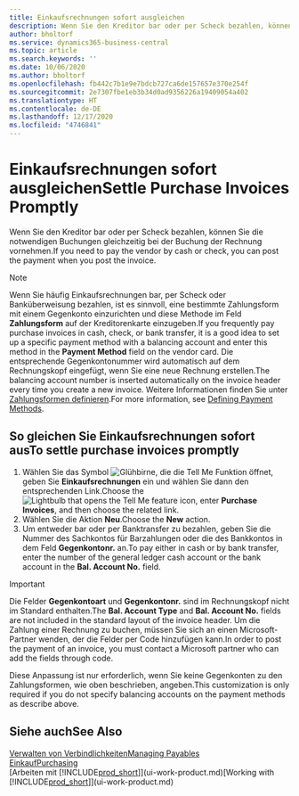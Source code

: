 ```yaml
---
title: Einkaufsrechnungen sofort ausgleichen
description: Wenn Sie den Kreditor bar oder per Scheck bezahlen, können Sie die notwendigen Buchungen gleichzeitig bei der Buchung der Rechnung vornehmen.
author: bholtorf
ms.service: dynamics365-business-central
ms.topic: article
ms.search.keywords: ''
ms.date: 10/06/2020
ms.author: bholtorf
ms.openlocfilehash: fb442c7b1e9e7bdcb727ca6de157657e370e254f
ms.sourcegitcommit: 2e7307fbe1eb3b34d0ad9356226a19409054a402
ms.translationtype: HT
ms.contentlocale: de-DE
ms.lasthandoff: 12/17/2020
ms.locfileid: "4746841"
---
```

# <a name="settle-purchase-invoices-promptly"></a><span data-ttu-id="c7887-103">Einkaufsrechnungen sofort ausgleichen</span><span class="sxs-lookup"><span data-stu-id="c7887-103">Settle Purchase Invoices Promptly</span></span>

<span data-ttu-id="c7887-104">Wenn Sie den Kreditor bar oder per Scheck bezahlen, können Sie die notwendigen Buchungen gleichzeitig bei der Buchung der Rechnung vornehmen.</span><span class="sxs-lookup"><span data-stu-id="c7887-104">If you need to pay the vendor by cash or check, you can post the payment when you post the invoice.</span></span>  

> [!NOTE]  
> <span data-ttu-id="c7887-105">Wenn Sie häufig Einkaufsrechnungen bar, per Scheck oder Banküberweisung bezahlen, ist es sinnvoll, eine bestimmte Zahlungsform mit einem Gegenkonto einzurichten und diese Methode im Feld **Zahlungsform** auf der Kreditorenkarte einzugeben.</span><span class="sxs-lookup"><span data-stu-id="c7887-105">If you frequently pay purchase invoices in cash, check, or bank transfer, it is a good idea to set up a specific payment method with a balancing account and enter this method in the **Payment Method** field on the vendor card.</span></span> <span data-ttu-id="c7887-106">Die entsprechende Gegenkontonummer wird automatisch auf dem Rechnungskopf eingefügt, wenn Sie eine neue Rechnung erstellen.</span><span class="sxs-lookup"><span data-stu-id="c7887-106">The balancing account number is inserted automatically on the invoice header every time you create a new invoice.</span></span> <span data-ttu-id="c7887-107">Weitere Informationen finden Sie unter [Zahlungsformen definieren](finance-payment-methods.md).</span><span class="sxs-lookup"><span data-stu-id="c7887-107">For more information, see [Defining Payment Methods](finance-payment-methods.md).</span></span>  

## <a name="to-settle-purchase-invoices-promptly"></a><span data-ttu-id="c7887-108">So gleichen Sie Einkaufsrechnungen sofort aus</span><span class="sxs-lookup"><span data-stu-id="c7887-108">To settle purchase invoices promptly</span></span>

1. <span data-ttu-id="c7887-109">Wählen Sie das Symbol ![Glühbirne, die die Tell Me Funktion öffnet](media/ui-search/search_small.png "Was möchten Sie tun?"), geben Sie **Einkaufsrechnungen** ein und wählen Sie dann den entsprechenden Link.</span><span class="sxs-lookup"><span data-stu-id="c7887-109">Choose the ![Lightbulb that opens the Tell Me feature](media/ui-search/search_small.png "Tell me what you want to do") icon, enter **Purchase Invoices**, and then choose the related link.</span></span>  
2. <span data-ttu-id="c7887-110">Wählen Sie die Aktion **Neu**.</span><span class="sxs-lookup"><span data-stu-id="c7887-110">Choose the **New** action.</span></span>  
3. <span data-ttu-id="c7887-111">Um entweder bar oder per Banktransfer zu bezahlen, geben Sie die Nummer des Sachkontos für Barzahlungen oder die des Bankkontos in dem Feld **Gegenkontonr.** an.</span><span class="sxs-lookup"><span data-stu-id="c7887-111">To pay either in cash or by bank transfer, enter the number of the general ledger cash account or the bank account in the **Bal. Account No.** field.</span></span>  

> [!IMPORTANT]  
> <span data-ttu-id="c7887-112">Die Felder **Gegenkontoart** und **Gegenkontonr.** sind im Rechnungskopf nicht im Standard enthalten.</span><span class="sxs-lookup"><span data-stu-id="c7887-112">The **Bal. Account Type** and **Bal. Account No.** fields are not included in the standard layout of the invoice header.</span></span> <span data-ttu-id="c7887-113">Um die Zahlung einer Rechnung zu buchen, müssen Sie sich an einen Microsoft-Partner wenden, der die Felder per Code hinzufügen kann.</span><span class="sxs-lookup"><span data-stu-id="c7887-113">In order to post the payment of an invoice, you must contact a Microsoft partner who can add the fields through code.</span></span>  
>
> <span data-ttu-id="c7887-114">Diese Anpassung ist nur erforderlich, wenn Sie keine Gegenkonten zu den Zahlungsformen, wie oben beschrieben, angeben.</span><span class="sxs-lookup"><span data-stu-id="c7887-114">This customization is only required if you do not specify balancing accounts on the payment methods as describe above.</span></span>

## <a name="see-also"></a><span data-ttu-id="c7887-115">Siehe auch</span><span class="sxs-lookup"><span data-stu-id="c7887-115">See Also</span></span>

[<span data-ttu-id="c7887-116">Verwalten von Verbindlichkeiten</span><span class="sxs-lookup"><span data-stu-id="c7887-116">Managing Payables</span></span>](payables-manage-payables.md)  
[<span data-ttu-id="c7887-117">Einkauf</span><span class="sxs-lookup"><span data-stu-id="c7887-117">Purchasing</span></span>](purchasing-manage-purchasing.md)  
<span data-ttu-id="c7887-118">[Arbeiten mit [!INCLUDE[prod_short](includes/prod_short.md)]](ui-work-product.md)</span><span class="sxs-lookup"><span data-stu-id="c7887-118">[Working with [!INCLUDE[prod_short](includes/prod_short.md)]](ui-work-product.md)</span></span>  
